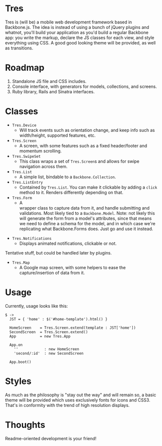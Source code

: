 # Tres

Tres is (will be) a mobile web development framework based in Backbone.js. The idea is instead of using
a bunch of jQuery plugins and whatnot, you'll build your application as you'd build a regular Backbone
app: you write the markup, declare the JS classes for each view, and style everything using CSS. A good 
good looking theme will be provided, as well as transitions.

# Roadmap

1. Standalone JS file and CSS includes.
2. Console interface, with generators for models, collections, and screens.
3. Ruby library, Rails and Sinatra interfaces.

# Classes

* `Tres.Device`
  - Will track events such as orientation change, and keep info such as width/height, supported 
  features, etc.
* `Tres.Screen`
  - A screen, with some features such as a fixed header/footer and momentum scrolling.
* `Tres.SwipeSet`
  - This class wraps a set of `Tres.Screen`s and allows for swipe navigation across them.
* `Tres.List`
  - A simple list, bindable to a `Backbone.Collection`.
* `Tres.ListEntry`
  - Contained by `Tres.List`. You can make it clickable by adding a `click` method to it. Renders
  differently depending on that.
* `Tres.Form`
  - A <form> wrapper class to capture data from it, and handle submitting and validations. Most
  likely tied to a `Backbone.Model`. Note: not likely this will generate the form from a model's
  attributes, since that means we need to define a schema for the model, and in which case we're 
  replicating what Backbone.Forms does. Just go and use it instead.
* `Tres.Notifications`
  - Displays animated notifications, clickable or not.
  
Tentative stuff, but could be handled later by plugins.

* `Tres.Map`
  - A Google map screen, with some helpers to ease the capture/insertion of data from it.

# Usage
  
Currently, usage looks like this:

    $ ->
      JST = { 'home' : $('#home-template').html() }

      HomeScreen    = Tres.Screen.extend(template : JST['home'])
      SecondScreen  = Tres.Screen.extend()
      App           = new Tres.App

      App.on 
        ''            : new HomeScreen
        'second/:id'  : new SecondScreen

      App.boot()
    
# Styles

As much as the philosophy is "stay out the way" and will remain so, a basic theme will be provided which
uses exclusively fonts for icons and CSS3. That's in conformity with the trend of high resolution displays.

# Thoughts

Readme-oriented development is your friend!